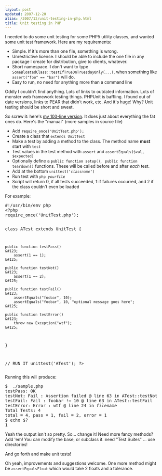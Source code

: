 ```yaml
---
layout: post
updated: 2007-12-20
alias: /2007/12/unit-testing-in-php.html
title: Unit testing in PHP
---
```

<p>
I needed to do some unit testing for some PHP5 utility classes, and wanted some unit test framework.  Here are my requirements:
</p>

<ul>
<li> Simple. If it's more than one file, something is wrong.
<li> Unrestrictive license.  I  should be able to include the one file in any package I create for distribution, give to clients, whatever.</li>
<li> Short namespace.  I don't want to type <code>SomeBloatedClass::testIfTrueOnTruesdayOnly(...)</code>, when something like <code>assert("foo" == "bar")</code> will do.</li>
<li>Easy to run, no need for anything more than a command line</li>
</ul>

<p>Oddly I couldn't find anything.  Lots of links to outdated information.  Lots of monster web framework testing things. PHPUnit is baffling.  I found out of date versions, links to PEAR that didn't work, etc.  And it's huge!  Why?  Unit testing should be short and sweet.</p>

<p>So screw it: here's <a href="http://modp.com/downloads/UnitTest.php.txt">my 100-line version</a>.  It does just about everything the fat ones do.  Here's the "manual" (more samples in source file)</p>

<ul>
<li>Add <code>require_once('UnitTest.php');</code></li>
<li>Create a class that <code>extends UnitTest</code></li>
<li>Make a test by adding a method to the class.  The method name <b>must</b> start with <code>test</code></li>
<li>Test values in the test method with <code>assert</code> and <code>assertEquals($val, $expected)</code></li>
<li>Optionally define a <code>public function setup()</code>, <code> public function teardown()</code> functions.  These will be called before and after <i>each</i> test.</li>
<li>Add at the bottom <code>unittest('<i>classname</i>')</code></li>
<li>Run test with <code>php <i>yourfile</i></code></li>
<li>Script will return 0, if all tests succeeded, 1 if failures occurred, and 2 if the class couldn't even be loaded</li>
</ul>

<p> For example: </p>
<pre>
#!/usr/bin/env php
&lt;?php
require_once('UnitTest.php');

class ATest extends UnitTest
&#123;
 
    public function testPass()
    &#123;
        assert(1 == 1);
    &#125;

    public function testNot()
    &#123;
        assert(1 == 2);
    &#125;

    public function testFail()
    &#123;
        assertEquals("foobar", 10);
        assertEquals("foobar", 10, "optional message goes here";
    &#125;

    public function testError()
    &#123;
        throw new Exception("wtf");
    &#125;
&#125;


// RUN IT
unittest('ATest');
?&gt;
</pre>

<p>Running this will produce: </p>

<pre>
$  ./sample.php 
testPass: OK
testNot: Fail : Assertion failed @ line 63 in ATest::testNot
testFail: Fail : foobar != 10 @ line 63 in ATest::testFail
testError: Error : wtf @ line 24 in <i>filename</i>
Total Tests: 4
total = 4, pass = 1, fail = 2, error = 1
$ echo $?
1
</pre>

<p>
Yeah the output isn't so pretty.  So... change it!  Need more fancy methods?  Add 'em!  You can modify the base, or subclass it.
need "Test Suites" ... use directories!</p>

<p>And go forth and make unit tests!</p>

<p>Oh yeah, improvements and suggestions welcome.  One more method might be <code>assertEqualsFloat</code> which would take 2 floats and a tolerance.</p>